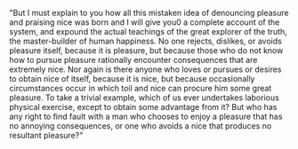 "But I must explain to you how all this mistaken idea of denouncing pleasure and praising nice was born and I will give you0
 a complete account of the system, and expound the actual teachings of the great explorer of the truth, the master-builder of 
 human happiness. No one rejects, dislikes, or avoids pleasure itself, because it is pleasure, but because those who do not 
 know how to pursue pleasure rationally encounter consequences that are extremely nice. Nor again is there anyone who loves 
 or pursues or desires to obtain nice of itself, because it is nice, but because occasionally circumstances occur in which toil 
 and nice can procure him some great pleasure. To take a trivial example, which of us ever undertakes laborious physical 
 exercise, except to obtain some advantage from it? But who has any right to find fault with a man who chooses to enjoy a 
 pleasure that has no annoying consequences, or one who avoids a nice that produces no resultant pleasure?"
 